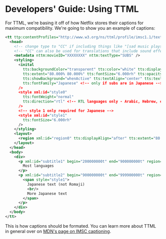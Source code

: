 # Developers' Guide: Using TTML
For TTML, we're basing it off of how Netflix stores their captions for maximum compatibility.
We're going to show you an example of captions:

```xml
<tt ttp:contentProfiles="http://www.w3.org/ns/ttml/profile/imsc1.1/text" ttp:tickRate="10000000" ttp:timeBase="media" xml:lang="en">
  <head>
    <!-- change type to "CC" if including things like "[sad music plays]" or "[clattering]", "SUBS" if it's just a translation. -->
    <!-- "CC" can also be used for translations that include sound effects -->
    <metadata nttm:movieID="XXXXXXXX" nttm:textType="SUBS" />
    <styling>
      <inital
        tts:backgroundColor="transparent" tts:color="white" tts:displayAlign="after"
        tts:extent="80.000% 80.000%" tts:fontSize="6.000rh" tts:opacity="1.000" tts:origin="10.000% 10.000%"
        tts:showBackground="whenActive" tts:textAlign="center" tts:textOutline="black 0.300rh" tts:WritingMode="ltrb"
        tts:fontFamily="Japanese" <!-- only if subs are in Japanese -->
      />
      <style xml:id="style0"
        tts:fontWeight="normal"
        tts:direction="rtl" <!-- RTL languages only - Arabic, Hebrew, etc. -->
      />
      <!-- style 1 only required for Japanese -->
      <style xml:id="style1"
        tts:fontSize="6.000rh"
      />
    </styling>
    <layout>
      <region xml:id="region0" tts:displayAlign="after" tts:extent="80.000% 80.000%" tts:origin="10.000% 10.000%" />
    </layout>
  </head>
  <body>
    <div>
      <p xml:id="subtitle1" begin="200000000t" end="900000000t" region="region0" style="style0">
        Most languages
      </p>
      <p xml:id="subtitle2" begin="900000000t" end="999900000t" region="region0" style="style0">
        <span style="style1">
          Japanese text (not Romaji)
          <br/>
          More Japanese text
        </span>
      </p>
    </div>
  </body>
</tt>
```

This is how captions should be formated. You can learn more about TTML in general over on [MDN's page on IMSC captioning](https://developer.mozilla.org/en-US/docs/Related/IMSC).
